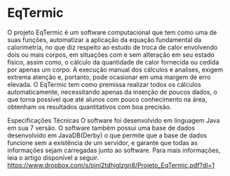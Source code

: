# EqTermic
O projeto EqTermic é um software computacional que tem como uma de suas funções, automatizar a aplicação da equação fundamental da calorimetria, no que diz respeito ao estudo de troca de calor envolvendo dois ou mais corpos, em situações com e sem alteração em seu estado físico, assim como, o cálculo da quantidade de calor fornecida ou cedida por apenas um corpo.
A execução manual dos cálculos e analises, exigem extrema atenção e, portanto, pode ocasionar em uma margem de erro elevada. O EqTermic tem como premissa realizar todos os cálculos automaticamente, necessitando apenas da inserção de poucos dados, o que torna possível que até alunos com pouco conhecimento na área, obtenham os resultados quantitativos com boa precisão.

Especificações Técnicas
O software foi desenvolvido em linguagem Java em sua 7 versão. O software também possui uma base de dados desenvolvido em JavaDB(Derby) o que permite que a base de dados funcione sem a existência de um servidor, e garante que todas as informações sejam carregadas junto ao software. Para mais informações, leia o artigo disponível a seguir.
https://www.dropbox.com/s/pjni2tdhjglzgn8/Projeto_EqTermic.pdf?dl=1
